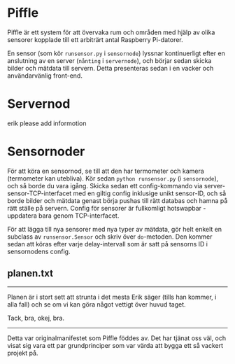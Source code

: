 # Piffle

Piffle är ett system för att övervaka rum och områden med hjälp av olika sensorer kopplade till ett arbiträrt antal Raspberry Pi-datorer.

En sensor (som kör `runsensor.py` i `sensornode`) lyssnar kontinuerligt efter en anslutning av en server (`nånting` i `servernode`), och börjar sedan skicka bilder och mätdata till servern. Detta presenteras sedan i en vacker och användarvänlig front-end.

# Servernod

erik please add informotion

# Sensornoder

För att köra en sensornod, se till att den har termometer och kamera (termometer kan utebliva). Kör sedan `python runsensor.py` (i `sensornode`), och så borde du vara igång. Skicka sedan ett config-kommando via server-sensor-TCP-interfacet med en giltig config inklusige unikt sensor-ID, och så borde bilder och mätdata genast börja pushas till rätt databas och hamna på rätt ställe på servern. Config för sensorer är fullkomligt hotswapbar - uppdatera bara genom TCP-interfacet.

För att lägga till nya sensorer med nya typer av mätdata, gör helt enkelt en subclass av `runsensor.Sensor` och skriv över `do`-metoden. Den kommer sedan att köras efter varje delay-intervall som är satt på sensorns ID i sensornodens config.

## planen.txt
---
Planen är i stort sett att strunta i det mesta Erik säger (tills han kommer, i alla fall) och se om vi kan göra något vettigt över huvud taget.

Tack, bra, okej, bra.

---

Detta var originalmanifestet som Piffle föddes av. Det har tjänat oss väl, och visat sig vara ett par grundprinciper som var värda att bygga ett så vackert projekt på.

